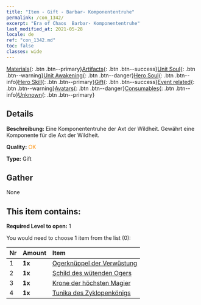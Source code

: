 ```yaml
---
title: "Item - Gift - Barbar- Komponententruhe"
permalink: /con_1342/
excerpt: "Era of Chaos  Barbar- Komponententruhe"
last_modified_at: 2021-05-28
locale: de
ref: "con_1342.md"
toc: false
classes: wide
---
```

 [Materials](/ItemsDE/){: .btn .btn--primary}[Artifacts](/ItemsDE/Artifacts/){: .btn .btn--success}[Unit Soul](/ItemsDE/UnitSoul/){: .btn .btn--warning}[Unit Awakening](/ItemsDE/UnitAwakening/){: .btn .btn--danger}[Hero Soul](/ItemsDE/HeroSoul/){: .btn .btn--info}[Hero Skill](/ItemsDE/HeroSkill/){: .btn .btn--primary}[Gift](/ItemsDE/Gift/){: .btn .btn--success}[Event related](/ItemsDE/Events/){: .btn .btn--warning}[Avatars](/ItemsDE/Avatars/){: .btn .btn--danger}[Consumables](/ItemsDE/Consumables/){: .btn .btn--info}[Unknown](/ItemsDE/Unknown/){: .btn .btn--primary}

## Details
 **Beschreibung:** Eine Komponententruhe der Axt der Wildheit. Gewährt eine Komponente für die Axt der Wildheit.

 **Quality:** <span style="color: #FF8C00">OK</span>

 **Type:** Gift

## Gather

  None

## This item contains:

 **Required Level to open:** 1

 You would need to choose 1 item from the list (0):

  | Nr | Amount |     Item    |
  |:---|:-------|:------------|
  | 1 |  **1x** | [Ogerknüppel der Verwüstung](/ItemsDE/art_125/) |  | 
  | 2 |  **1x** | [Schild des wütenden Ogers](/ItemsDE/art_126/) |  | 
  | 3 |  **1x** | [Krone der höchsten Magier](/ItemsDE/art_127/) |  | 
  | 4 |  **1x** | [Tunika des Zyklopenkönigs](/ItemsDE/art_128/) |  | 
